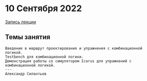 # 10 Сентября 2022
[Запись лекции](https://youtu.be/SyE0AHN81IU)

## Темы занятия
```
Введение в маршрут проектирования и упражнения с комбинационной логикой.
Testbench для комбинационной логики.
Демонстрация работы со симулятором Icarus для упражнений с комбинационной логикой.
---
Александр Силантьев
```
